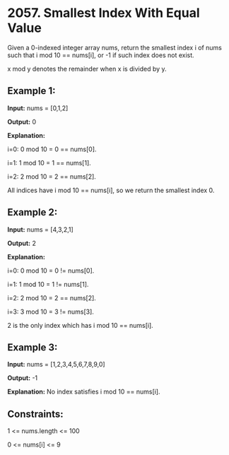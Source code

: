 # 2057. Smallest Index With Equal Value

Given a 0-indexed integer array nums, return the smallest index i of nums such that i mod 10 == nums[i], or -1 if such index does not exist.

x mod y denotes the remainder when x is divided by y.

## Example 1:

**Input:** nums = [0,1,2]

**Output:** 0

**Explanation:**

i=0: 0 mod 10 = 0 == nums[0].

i=1: 1 mod 10 = 1 == nums[1].

i=2: 2 mod 10 = 2 == nums[2].

All indices have i mod 10 == nums[i], so we return the smallest index 0.

## Example 2:

**Input:** nums = [4,3,2,1]

**Output:** 2

**Explanation:**

i=0: 0 mod 10 = 0 != nums[0].

i=1: 1 mod 10 = 1 != nums[1].

i=2: 2 mod 10 = 2 == nums[2].

i=3: 3 mod 10 = 3 != nums[3].

2 is the only index which has i mod 10 == nums[i].

## Example 3:

**Input:** nums = [1,2,3,4,5,6,7,8,9,0]

**Output:** -1

**Explanation:** No index satisfies i mod 10 == nums[i].

 

## Constraints:

1 <= nums.length <= 100

0 <= nums[i] <= 9
